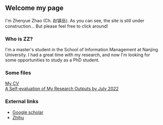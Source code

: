 ## Welcome my page
I'm Zhenyue Zhao (Ch. 赵镇岳). As you can see, the site is still under construction...
But please feel free to click around!

### Who is ZZ?

I'm a master's student in the School of Information Management at Nanjing University. I had a great time with my research, and now I'm looking for some opportunities to study as a PhD student. 

### Some files

[My CV](/assets/CV_Zhao.pdf) \
[A Self-evaluation of My Research Outputs by July 2022](/evl.pdf)

### External links

- [Google scholar](https://scholar.google.com/citations?user=9jOy3v4AAAAJ&hl=en)
- [Zhihu](https://www.zhihu.com/people/zhao-zhen-yue-37)
